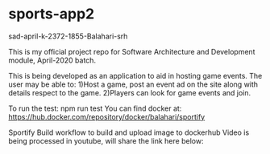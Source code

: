 # sports-app2

sad-april-k-2372-1855-Balahari-srh

This is my official project repo for Software Architecture and Development module, April-2020 batch.

This is being developed as an application to aid in hosting game events.
The user may be able to:
1)Host a game, post an event ad on the site along with details respect to the game.
2)Players can look for game events and join.

To run the test:
npm run test
You can find docker at: https://hub.docker.com/repository/docker/balahari/sportify

Sportify Build workflow to build and upload image to dockerhub
Video is being processed in youtube, will share the link here below:
